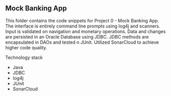 ## Mock Banking App

   This folder contains the code snippets for Project 0 - Mock Banking App. The interface is entirely command line prompts using log4j and scanners.
   Input is validated on navigation and monetary operations. Data and changes are persisted in an Oracle Database using JDBC. JDBC methods are encapsulated in DAOs and tested n JUnit. Utilized SonarCloud to achieve higher code quality.
   
   Technology stack
* Java
* JDBC
* log4j
* JUnit
* SonarCloud